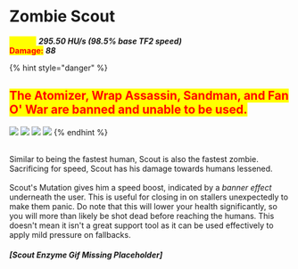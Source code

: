 # Zombie Scout

<mark style="color:yellow;">**Speed:**</mark> _**295.50 HU/s (98.5% base TF2 speed)**_\
<mark style="color:red;">**Damage:**</mark> _**88**_

{% hint style="danger" %}
## <mark style="color:red;">**The Atomizer, Wrap Assassin, Sandman, and Fan O' War are banned and unable to be used.**</mark>

&#x20; ![](../../.gitbook/assets/100px-Item\_icon\_Atomizer.png) ![](../../.gitbook/assets/100px-Item\_icon\_Wrap\_Assassin.png)  ![](<../../.gitbook/assets/100px-Item\_icon\_Sandman (1).png>)   ![](<../../.gitbook/assets/100px-Item\_icon\_Fan\_O'War (1).png>)
{% endhint %}

\
Similar to being the fastest human, Scout is also the fastest zombie. Sacrificing for speed, Scout has his damage towards humans lessened.\
\
Scout's Mutation gives him a speed boost, indicated by a _banner effect_ underneath the user. This is useful for closing in on stallers unexpectedly to make them panic. Do note that this will lower your health significantly, so you will more than likely be shot dead before reaching the humans. This doesn't mean it isn't a great support tool as it can be used effectively to apply mild pressure on fallbacks.

#### _\[Scout Enzyme Gif Missing Placeholder]_
